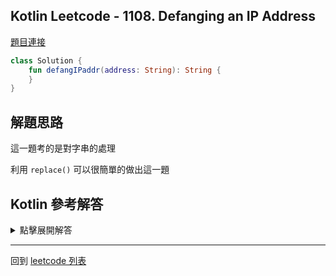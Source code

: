 ## Kotlin Leetcode - 1108. Defanging an IP Address

[題目連接](https://leetcode.com/problems/defanging-an-ip-address/)

```kotlin
class Solution {
    fun defangIPaddr(address: String): String {   
    }
}
```

## 解題思路

這一題考的是對字串的處理

利用 `replace()` 可以很簡單的做出這一題

## Kotlin 參考解答

<details>
  <summary>點擊展開解答</summary>

可以用單一表達式解決

```kotlin
class Solution {
    fun defangIPaddr(address: String) =
        address.replace(".","[.]")
}
```

</details>

------

回到 [leetcode 列表](index.md)
